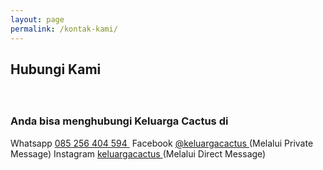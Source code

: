 ```yaml
---
layout: page
permalink: /kontak-kami/
---
```

<div class="product-big-title-area">
   <div class="container">
      <div class="row">
         <div class="col-md-12">
            <div class="product-bit-title text-center">
               <h2>Hubungi Kami</h2>
            </div>
         </div>
      </div>
   </div>
</div>
<div class="single-product-area">
   <div class="zigzag-bottom"></div>
   <div class="container">
      <div class="row">
         <div class="col-md-6 text-center">
            <img src="{{ site.baseurl }}/assets/img/call.png" alt="" style="margin-bottom:20px;max-width:400px">
         </div>
         <div class="col-md-6">
            <div class="brand-wrapper text-md">
               <h3 class="text-center">Anda bisa menghubungi Keluarga Cactus di</h3>
               <p class="text-center">
               </p>
               <div class="important-box no-border">
                  <div class="box-body">
                     <label><i class="fa fa-whatsapp"></i> Whatsapp</label>
                     <a href="https://api.whatsapp.com/send?phone=6285256404594&text=Hi!%20@keluargacactus%20:%20" target="_blank">085 256 404 594 </a>
                     <label><i class="fa fa-facebook"></i> &nbsp;Facebook</label>
                     <a href="https://facebook.com/keluargacactus" target="_blank">@keluargacactus </a><span class="text-grey">(Melalui Private Message)</span>
                     <label><i class="fa fa-instagram"></i> Instagram</label>
                     <a href="https://instagram.com/keluargacactus" target="_blank">keluargacactus </a><span class="text-grey">(Melalui Direct Message)</span>
                  </div>
               </div>
            </div>
         </div>
      </div>
   </div>
</div>
<!-- End brands area -->
